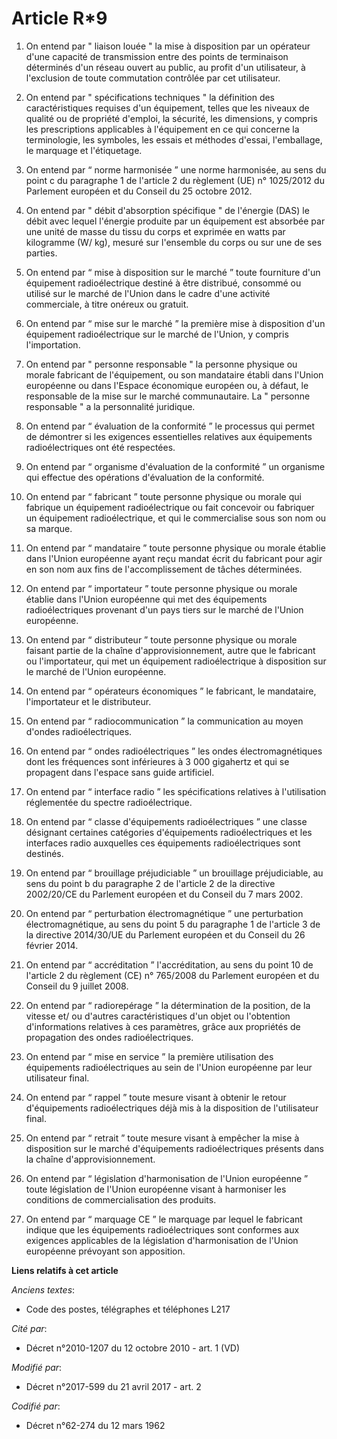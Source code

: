 # Article R*9

1. On entend par " liaison louée " la mise à disposition par un opérateur d'une capacité de transmission entre des points de
terminaison déterminés d'un réseau ouvert au public, au profit d'un utilisateur, à l'exclusion de toute commutation contrôlée
par cet utilisateur.

2. On entend par " spécifications techniques " la définition des caractéristiques requises d'un équipement, telles que les
niveaux de qualité ou de propriété d'emploi, la sécurité, les dimensions, y compris les prescriptions applicables à
l'équipement en ce qui concerne la terminologie, les symboles, les essais et méthodes d'essai, l'emballage, le marquage et
l'étiquetage.

3. On entend par “ norme harmonisée ” une norme harmonisée, au sens du point c du paragraphe 1 de l'article 2 du règlement
(UE) n° 1025/2012 du Parlement européen et du Conseil du 25 octobre 2012.

4. On entend par " débit d'absorption spécifique " de l'énergie (DAS) le débit avec lequel l'énergie produite par un
équipement est absorbée par une unité de masse du tissu du corps et exprimée en watts par kilogramme (W/ kg), mesuré sur
l'ensemble du corps ou sur une de ses parties.

5. On entend par “ mise à disposition sur le marché ” toute fourniture d'un équipement radioélectrique destiné à être
distribué, consommé ou utilisé sur le marché de l'Union dans le cadre d'une activité commerciale, à titre onéreux ou gratuit.

6. On entend par “ mise sur le marché ” la première mise à disposition d'un équipement radioélectrique sur le marché de
l'Union, y compris l'importation.

7. On entend par " personne responsable " la personne physique ou morale fabricant de l'équipement, ou son mandataire établi
dans l'Union européenne ou dans l'Espace économique européen ou, à défaut, le responsable de la mise sur le marché
communautaire. La " personne responsable " a la personnalité juridique.

8. On entend par “ évaluation de la conformité ” le processus qui permet de démontrer si les exigences essentielles relatives
aux équipements radioélectriques ont été respectées.

9. On entend par “ organisme d'évaluation de la conformité ” un organisme qui effectue des opérations d'évaluation de la
conformité.

10. On entend par “ fabricant ” toute personne physique ou morale qui fabrique un équipement radioélectrique ou fait
concevoir ou fabriquer un équipement radioélectrique, et qui le commercialise sous son nom ou sa marque.

11. On entend par “ mandataire ” toute personne physique ou morale établie dans l'Union européenne ayant reçu mandat écrit du
fabricant pour agir en son nom aux fins de l'accomplissement de tâches déterminées.

12. On entend par “ importateur ” toute personne physique ou morale établie dans l'Union européenne qui met des équipements
radioélectriques provenant d'un pays tiers sur le marché de l'Union européenne.

13. On entend par “ distributeur ” toute personne physique ou morale faisant partie de la chaîne d'approvisionnement, autre
que le fabricant ou l'importateur, qui met un équipement radioélectrique à disposition sur le marché de l'Union européenne.

14. On entend par “ opérateurs économiques ” le fabricant, le mandataire, l'importateur et le distributeur.

15. On entend par “ radiocommunication ” la communication au moyen d'ondes radioélectriques.

16. On entend par “ ondes radioélectriques ” les ondes électromagnétiques dont les fréquences sont inférieures à 3 000
gigahertz et qui se propagent dans l'espace sans guide artificiel.

17. On entend par “ interface radio ” les spécifications relatives à l'utilisation réglementée du spectre radioélectrique.

18. On entend par “ classe d'équipements radioélectriques ” une classe désignant certaines catégories d'équipements
radioélectriques et les interfaces radio auxquelles ces équipements radioélectriques sont destinés.

19. On entend par “ brouillage préjudiciable ” un brouillage préjudiciable, au sens du point b du paragraphe 2 de l'article 2
de la directive 2002/20/CE du Parlement européen et du Conseil du 7 mars 2002.

20. On entend par “ perturbation électromagnétique ” une perturbation électromagnétique, au sens du point 5 du paragraphe 1
de l'article 3 de la directive 2014/30/UE du Parlement européen et du Conseil du 26 février 2014.

21. On entend par “ accréditation ” l'accréditation, au sens du point 10 de l'article 2 du règlement (CE) n° 765/2008 du
Parlement européen et du Conseil du 9 juillet 2008.

22. On entend par “ radiorepérage ” la détermination de la position, de la vitesse et/ ou d'autres caractéristiques d'un
objet ou l'obtention d'informations relatives à ces paramètres, grâce aux propriétés de propagation des ondes
radioélectriques.

23. On entend par “ mise en service ” la première utilisation des équipements radioélectriques au sein de l'Union européenne
par leur utilisateur final.

24. On entend par “ rappel ” toute mesure visant à obtenir le retour d'équipements radioélectriques déjà mis à la disposition
de l'utilisateur final.

25. On entend par “ retrait ” toute mesure visant à empêcher la mise à disposition sur le marché d'équipements
radioélectriques présents dans la chaîne d'approvisionnement.

26. On entend par “ législation d'harmonisation de l'Union européenne ” toute législation de l'Union européenne visant à
harmoniser les conditions de commercialisation des produits.

27. On entend par “ marquage CE ” le marquage par lequel le fabricant indique que les équipements radioélectriques sont
conformes aux exigences applicables de la législation d'harmonisation de l'Union européenne prévoyant son apposition.

**Liens relatifs à cet article**

_Anciens textes_:

  - Code des postes, télégraphes et téléphones L217

_Cité par_:

  - Décret n°2010-1207 du 12 octobre 2010 - art. 1 (VD)

_Modifié par_:

  - Décret n°2017-599 du 21 avril 2017 - art. 2

_Codifié par_:

  - Décret n°62-274 du 12 mars 1962
